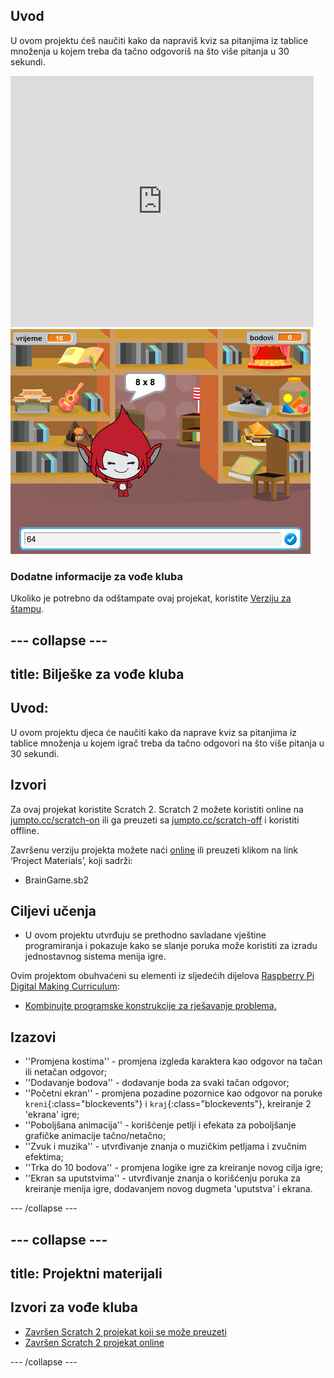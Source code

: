 ## Uvod

U ovom projektu ćeš naučiti kako da napraviš kviz sa pitanjima iz tablice množenja u kojem treba da tačno odgovoriš na što više pitanja u 30 sekundi.

<div class="scratch-preview">
  <iframe allowtransparency="true" width="485" height="402" src="https://scratch.mit.edu/projects/embed/42225768/?autostart=false" frameborder="0"></iframe>
  <img src="images/brain-final.png">
</div>

### Dodatne informacije za vođe kluba

Ukoliko je potrebno da odštampate ovaj projekat, koristite [Verziju za štampu](https://projects.raspberrypi.org/en/projects/brain-game/print).

## \--- collapse \---

## title: Bilješke za vođe kluba

## Uvod:

U ovom projektu djeca će naučiti kako da naprave kviz sa pitanjima iz tablice množenja u kojem igrač treba da tačno odgovori na što više pitanja u 30 sekundi.

## Izvori

Za ovaj projekat koristite Scratch 2. Scratch 2 možete koristiti online na [jumpto.cc/scratch-on](http://jumpto.cc/scratch-on) ili ga preuzeti sa [jumpto.cc/scratch-off](http://jumpto.cc/scratch-off) i koristiti offline.

Završenu verziju projekta možete naći [online](http://scratch.mit.edu/projects/42225768/#editor) ili preuzeti klikom na link ‘Project Materials’, koji sadrži:

* BrainGame.sb2

## Ciljevi učenja

* U ovom projektu utvrđuju se prethodno savladane vještine programiranja i pokazuje kako se slanje poruka može koristiti za izradu jednostavnog sistema menija igre.

Ovim projektom obuhvaćeni su elementi iz sljedećih dijelova [Raspberry Pi Digital Making Curriculum](http://rpf.io/curriculum):

* [Kombinujte programske konstrukcije za rješavanje problema.](https://www.raspberrypi.org/curriculum/programming/builder)

## Izazovi

* ''Promjena kostima'' - promjena izgleda karaktera kao odgovor na tačan ili netačan odgovor;
* ''Dodavanje bodova'' - dodavanje boda za svaki tačan odgovor;
* ''Početni ekran'' - promjena pozadine pozornice kao odgovor na poruke `kreni`{:class="blockevents"} i `kraj`{:class="blockevents"}, kreiranje 2 'ekrana' igre;
* ''Poboljšana animacija'' - korišćenje petlji i efekata za poboljšanje grafičke animacije tačno/netačno;
* ''Zvuk i muzika'' - utvrđivanje znanja o muzičkim petljama i zvučnim efektima;
* ''Trka do 10 bodova'' - promjena logike igre za kreiranje novog cilja igre;
* ''Ekran sa uputstvima'' - utvrđivanje znanja o korišćenju poruka za kreiranje menija igre, dodavanjem novog dugmeta 'uputstva' i ekrana.

\--- /collapse \---

## \--- collapse \---

## title: Projektni materijali

## Izvori za vođe kluba

* [Završen Scratch 2 projekat koji se može preuzeti](resources/BrainGame.sb2)
* [Završen Scratch 2 projekat online](http://scratch.mit.edu/projects/42225768/#editor)

\--- /collapse \---